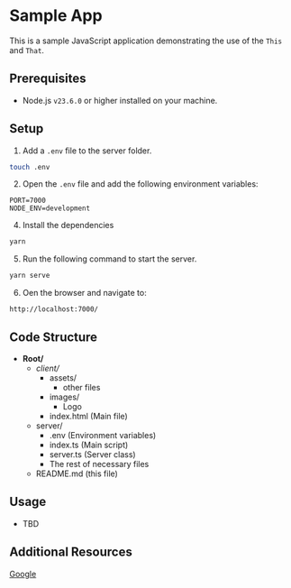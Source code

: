 
# Sample App

This is a sample JavaScript application demonstrating the use of the `This` and `That`.

## Prerequisites

- Node.js `v23.6.0` or higher installed on your machine.

## Setup

1. Add a `.env` file to the server folder.

```bash
touch .env
```

2. Open the `.env` file and add the following environment variables:

```
PORT=7000
NODE_ENV=development
```

4. Install the dependencies
```bash
yarn
```

5. Run the following command to start the server.
```bash
yarn serve
```

6. Oen the browser and navigate to:
```
http://localhost:7000/
```


## Code Structure

- **Root/**
    - *client/*
        - assets/
            - other files
        - images/
            - Logo
        - index.html (Main file)
    - server/
        - .env (Environment variables)
        - index.ts (Main script)
        - server.ts (Server class)
        - The rest of necessary files
    - README.md (this file)

## Usage
- TBD

## Additional Resources

[Google](https://www.google.ca/)